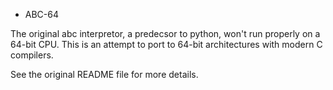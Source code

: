 * ABC-64

The original abc interpretor, a predecsor to python, won't run
properly on a 64-bit CPU.  This is an attempt to port to 64-bit
architectures with modern C compilers.

See the original README file for more details. 
